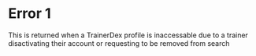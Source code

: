 # Error 1
This is returned when a TrainerDex profile is inaccessable due to a trainer disactivating their account or requesting to be removed from search
